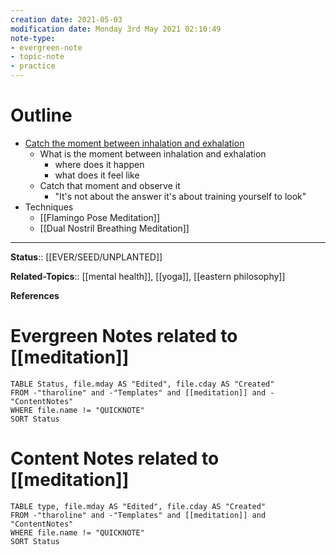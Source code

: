 ```yaml
---
creation date: 2021-05-03
modification date: Monday 3rd May 2021 02:10:49
note-type: 
- evergreen-note
- topic-note
- practice
---
```


# Outline
- [Catch the moment between inhalation and exhalation](https://www.youtube.com/watch?v=n4jSkOjuLIg&t=5640s)
	- What is the moment between inhalation and exhalation
		- where does it happen
		- what does it feel like
	- Catch that moment and observe it
		- "It's not about the answer it's about training yourself to look"
- Techniques
	- [[Flamingo Pose Meditation]]
	- [[Dual Nostril Breathing Meditation]]


---

**Status**:: [[EVER/SEED/UNPLANTED]] 

**Related-Topics**:: [[mental health]], [[yoga]], [[eastern philosophy]]
	
**References**

# Evergreen Notes related to [[meditation]]
```dataview
TABLE Status, file.mday AS "Edited", file.cday AS "Created"
FROM -"tharoline" and -"Templates" and [[meditation]] and -"ContentNotes"
WHERE file.name != "QUICKNOTE"
SORT Status
```
# Content Notes related to [[meditation]]
```dataview
TABLE type, file.mday AS "Edited", file.cday AS "Created"
FROM -"tharoline" and -"Templates" and [[meditation]] and "ContentNotes"
WHERE file.name != "QUICKNOTE"
SORT Status
```